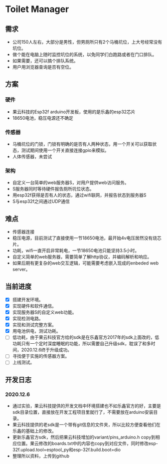 # Toilet Manager
## 需求
* 公司150人左右，大部分是男性，但男厕所只有2个马桶坑位，上大号经常没有坑位。
* 做个能在电脑上随时监控坑位的系统，以免同学们白跑路或者在门口排队。
* 如果需要，还可以搞个排队系统。
* 用户用浏览器查询是否有空位。

## 方案
### 硬件
* 果云科技的Esp32f arduino开发板，使用的是乐鑫的esp32芯片
* 18650电池，稳压电源还不确定
### 传感器
* 马桶坑位的门锁，门锁有明确的是否有人两种状态，用一个开关可以获取状态，测试期间使用一个开关直接连接gpio来模拟。
* 人体传感器，未尝试

### 架构
* 自定义一台简单的web服务器S，对用户提供web访问服务。
* S服务器同时等待硬件报告厕所坑位状态。
* 用esp32f获得是否有人的状态，通过wifi联网，并报告状态到服务器S
* S与esp32f之间通过UDP通信

## 难点
* 传感器连接
* 稳压电源，目前测试了直接使用一节18650电池，最开始4v电压居然没有烧芯片。
* 功耗，wifi一直开启非常耗电，一节18650电池只能坚持3.5小时。
* 自定义简单的web服务器，需要简单了解http协议，并编码解析和响应。
* 如果后期有更复杂的web交互逻辑，可能需要考虑嵌入现成的enbeded web server。

## 当前进度
- [x] 搭建开发环境。
- [x] 实现硬件和软件通信。
- [x] 实现服务器S的自定义web功能。
- [x] 实现检测电路。
- [x] 实现和测试完整方案。
- [x] 用电池供电，测试功耗。
- [ ] 低功耗，由于果云科技官方给的sdk是在乐鑫官方2017年的sdk上面改的，低功耗只有一个定时深度睡眠的功能，所以需要自己升级sdk，耽误了和多时间，2020.12.6终于升级成功。
- [ ] 寻找便于实施的传感器方案。
- [ ] 上线测试。

## 开发日志
### 2020.12.6
* 通过实验，果云科技提供的开发文档中环境搭建也不如乐鑫官方的好，主要是sdk目录位置，直接放在开发工程项目里就行了，不需要放在arduino安装目录。
* 果云科技提供的老sdk是一个带有git信息的文件夹，所以比较方便查看他们在乐鑫的基础上的修改。
* 更新乐鑫官方sdk，然后把果云科技增加的variant/pins_arduino.h copy到相应位置。果云修改的boards.txt中的内容也copy到对应文件，同时修改esp-32f.upload.tool=esptool_py和esp-32f.build.boot=dio
* 整理所以资料，上传到github
